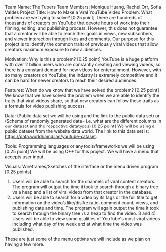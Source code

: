 Team Name: The Tubers
Team Members: Monique Huang, Rachel Orr, Sofia Valdes
Project Title: How to Make a Viral YouTube Video
Problem: What problem are we trying to solve? [0.25 point]
	There are hundreds of thousands of creators on YouTube that devote hours of work 
into their filming, editing, and publishing process. However, this does not guarantee that a creator will be able to reach their goals in views, new subscribers, and viewer interaction through likes and comments. Our purpose for this project is to identify the common traits of previously viral videos that allow creators maximum exposure to new audiences. 
 
Motivation: Why is this a problem? [0.25 point]
	YouTube is a huge platform with over 2 billion users who are constantly creating and 
viewing videos, so there is a constant demand for new videos for entertainment. However, with so many creators on YouTube, the industry is extremely competitive and it can be hard for newer creators to reach their desired audiences.
 
Features: When do we know that we have solved the problem? [0.25 point]
	We know that we have solved the problem when we are able to identify the traits 
that viral videos share, so that new creators can follow these traits as a formula for video publishing success.
 
Data: (Public data set we will be using and the link to the public data set) or (Schema of randomly generated data - i.e. what are the different columns in our dataset and the respective datatypes) [0.25 point]
	We will be using a public dataset from the website data.world. The link to this data 
set is: https://data.world/iamdilan/youtube-dataset.
 
Tools: Programming languages or any tools/frameworks we will be using [0.25 point]
	We will be using C++ for this project. We will have a menu that accepts 
user input.
 
Visuals: Wireframes/Sketches of the interface or the menu driven program [0.25 points] 
 1) Users will be able to search for the channels of viral content creators. The 
program will output the time it took to search through a binary tree vs a heap and a list of viral videos from that creator in the database.
2) Users will be able to search for a video by its tags or the full title to get information on 
the video’s like/dislike ratio, comment count, views, and publishing date and time. The program will again output the time it took to search through the binary tree vs a heap to find the video.
3 and 4) Users will be able to view some qualities of YouTube's most viral videos 
including what day of the week and at what time the video was published.
 
These are just some of the menu options we will include as we plan on having a few more.
